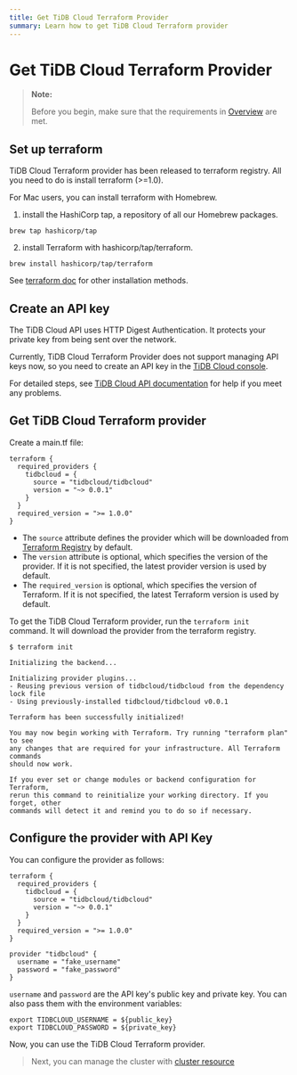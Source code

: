 ```yaml
---
title: Get TiDB Cloud Terraform Provider
summary: Learn how to get TiDB Cloud Terraform provider
---
```


# Get TiDB Cloud Terraform Provider

> **Note:**
>
> Before you begin, make sure that the requirements in [Overview](/tidb-cloud/terraform/terraform-overview.md) are met.

## Set up terraform

TiDB Cloud Terraform provider has been released to terraform registry. All you need to do is install terraform (>=1.0).

For Mac users, you can install terraform with Homebrew.

1. install the HashiCorp tap, a repository of all our Homebrew packages.

```shell
brew tap hashicorp/tap
```

2. install Terraform with hashicorp/tap/terraform.

```shell
brew install hashicorp/tap/terraform
```

See [terraform doc](https://learn.hashicorp.com/tutorials/terraform/install-cli) for other installation methods.

## Create an API key

The TiDB Cloud API uses HTTP Digest Authentication. It protects your private key from being sent over the network.

Currently, TiDB Cloud Terraform Provider does not support managing API keys now, so you need to create an API key in the [TiDB Cloud console](https://tidbcloud.com/console/clusters).

For detailed steps, see [TiDB Cloud API documentation](https://docs.pingcap.com/tidbcloud/api/v1beta#section/Authentication/API-Key-Management) for help if you meet any problems.

## Get TiDB Cloud Terraform provider

Create a main.tf file:

```
terraform {
  required_providers {
    tidbcloud = {
      source = "tidbcloud/tidbcloud"
      version = "~> 0.0.1"
    }
  }
  required_version = ">= 1.0.0"
}
```

- The `source` attribute defines the provider which will be downloaded from [Terraform Registry](https://registry.terraform.io/) by default.
- The `version` attribute is optional, which specifies the version of the provider. If it is not specified, the latest provider version is used by default.
- The `required_version` is optional, which specifies the version of Terraform. If  it is not specified, the latest Terraform version is used by default.

To get the TiDB Cloud Terraform provider, run the `terraform init` command. It will download the provider from the terraform registry.

```
$ terraform init

Initializing the backend...

Initializing provider plugins...
- Reusing previous version of tidbcloud/tidbcloud from the dependency lock file
- Using previously-installed tidbcloud/tidbcloud v0.0.1

Terraform has been successfully initialized!

You may now begin working with Terraform. Try running "terraform plan" to see
any changes that are required for your infrastructure. All Terraform commands
should now work.

If you ever set or change modules or backend configuration for Terraform,
rerun this command to reinitialize your working directory. If you forget, other
commands will detect it and remind you to do so if necessary.
```

## Configure the provider with API Key

You can configure the provider as follows:

```
terraform {
  required_providers {
    tidbcloud = {
      source = "tidbcloud/tidbcloud"
      version = "~> 0.0.1"
    }
  }
  required_version = ">= 1.0.0"
}

provider "tidbcloud" {
  username = "fake_username"
  password = "fake_password"
}
```

`username` and `password` are the API key's public key and private key. You can also pass them with the environment variables:

```
export TIDBCLOUD_USERNAME = ${public_key}
export TIDBCLOUD_PASSWORD = ${private_key}
```

Now, you can use the TiDB Cloud Terraform provider. 

> Next, you can manage the cluster with [cluster resource](/tidb-cloud/terraform/cluster-resource.md)